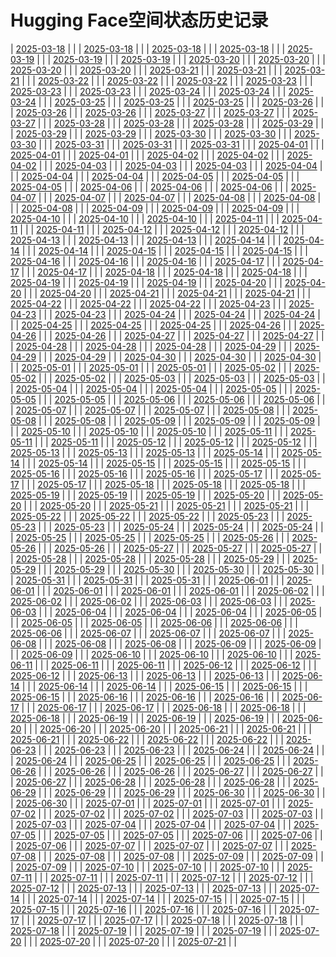 # Hugging Face空间状态历史记录
| [2025-03-18](https://github.com/kylinpoet/HF-Space-Helper/commits/c91259a55363f4d115cb93dcb9887e5808ba8e97/docs/index.html) |  |
| [2025-03-18](https://github.com/kylinpoet/HF-Space-Helper/commits/62d0db375c1cfaf6729e83528994390dddebfcfc/docs/index.html) |  |
| [2025-03-18](https://github.com/kylinpoet/HF-Space-Helper/commits/ad3cfe318f78bf3fe9ac3a107eda18b311498bdb/docs/index.html) |  |
| [2025-03-18](https://github.com/kylinpoet/HF-Space-Helper/commits/2f3c274ab7fff38b700ec3bfab2110df1d8b436f/docs/index.html) |  |
| [2025-03-19](https://github.com/kylinpoet/HF-Space-Helper/commits/7fe65c35600848fc2c34fa6ac2554cbdbfa646b5/docs/index.html) |  |
| [2025-03-19](https://github.com/kylinpoet/HF-Space-Helper/commits/7cbd1a1cf207a80bf850879f5f7e5e6a356e3ef9/docs/index.html) |  |
| [2025-03-19](https://github.com/kylinpoet/HF-Space-Helper/commits/a0b4bb8e75502d0a8a188b75fd1f4fc8c0f67125/docs/index.html) |  |
| [2025-03-20](https://github.com/kylinpoet/HF-Space-Helper/commits/120df2e4a10e9bffb3d08669e5414e0f730099c7/docs/index.html) |  |
| [2025-03-20](https://github.com/kylinpoet/HF-Space-Helper/commits/7b1758dc0a93f02b0c16768b8ae5979e102d2d48/docs/index.html) |  |
| [2025-03-20](https://github.com/kylinpoet/HF-Space-Helper/commits/2be3e9d3af42ad9eaad169b86a1f7d7c0727831b/docs/index.html) |  |
| [2025-03-20](https://github.com/kylinpoet/HF-Space-Helper/commits/c27997b3b1694f235bd95b3180c09ae405e7ec33/docs/index.html) |  |
| [2025-03-21](https://github.com/kylinpoet/HF-Space-Helper/commits/2c83016d7e82e7f45cb00eb2a6da83450d7b3e91/docs/index.html) |  |
| [2025-03-21](https://github.com/kylinpoet/HF-Space-Helper/commits/d3b46b710932c44c0da06e064b679ebc0d1a67ea/docs/index.html) |  |
| [2025-03-21](https://github.com/kylinpoet/HF-Space-Helper/commits/2888548efaf3e4eb1140eaa5930a3e46016865bd/docs/index.html) |  |
| [2025-03-22](https://github.com/kylinpoet/HF-Space-Helper/commits/3f5c6ca7e1de537f1be58525df157eeebfe8d943/docs/index.html) |  |
| [2025-03-22](https://github.com/kylinpoet/HF-Space-Helper/commits/5ef850b3cc1d7cd7f89d204a3e8396a813639b04/docs/index.html) |  |
| [2025-03-22](https://github.com/kylinpoet/HF-Space-Helper/commits/df3797d8354496e940ce54c6219bc2842b85649f/docs/index.html) |  |
| [2025-03-23](https://github.com/kylinpoet/HF-Space-Helper/commits/697da6d7d6f8e31fb0704671437609eedcde6f1c/docs/index.html) |  |
| [2025-03-23](https://github.com/kylinpoet/HF-Space-Helper/commits/76c71167951ef38bf8673c395e7fab713d58bdca/docs/index.html) |  |
| [2025-03-23](https://github.com/kylinpoet/HF-Space-Helper/commits/dd85c058a30c4b8df58b846c3406d8d2fff08102/docs/index.html) |  |
| [2025-03-24](https://github.com/kylinpoet/HF-Space-Helper/commits/d6af1969a0e29bdc5fe7773caa817b076eb18884/docs/index.html) |  |
| [2025-03-24](https://github.com/kylinpoet/HF-Space-Helper/commits/62885827f9ac0aa950608788ff69d35c362cec93/docs/index.html) |  |
| [2025-03-24](https://github.com/kylinpoet/HF-Space-Helper/commits/4e8f12e08d9bee9b8ea9328206c2a747158f03b5/docs/index.html) |  |
| [2025-03-25](https://github.com/kylinpoet/HF-Space-Helper/commits/ca00020e16186e758c1dc79e7f759335a3d59464/docs/index.html) |  |
| [2025-03-25](https://github.com/kylinpoet/HF-Space-Helper/commits/6240b15f5528fbe8856e72e40bcce5254a27a8eb/docs/index.html) |  |
| [2025-03-25](https://github.com/kylinpoet/HF-Space-Helper/commits/8c9910f7b31705073b148e94e2d55616a99b83a0/docs/index.html) |  |
| [2025-03-26](https://github.com/kylinpoet/HF-Space-Helper/commits/63fc0e3a355b0aef84814bfbc778510bf84a0075/docs/index.html) |  |
| [2025-03-26](https://github.com/kylinpoet/HF-Space-Helper/commits/e3db271297216d0b90b59f80d3c05afabc2e3f81/docs/index.html) |  |
| [2025-03-26](https://github.com/kylinpoet/HF-Space-Helper/commits/da0e4ac27c14adddb83dd22b0c5cb1a3fa99420d/docs/index.html) |  |
| [2025-03-27](https://github.com/kylinpoet/HF-Space-Helper/commits/e68d3a4c9bbbcf2fffa9a47c5bf1107d588d78d2/docs/index.html) |  |
| [2025-03-27](https://github.com/kylinpoet/HF-Space-Helper/commits/31178cffb13638abd9369484c32be3c618fef993/docs/index.html) |  |
| [2025-03-27](https://github.com/kylinpoet/HF-Space-Helper/commits/1a869a2ed68f1a061644d9eb2df5c19a5f399880/docs/index.html) |  |
| [2025-03-28](https://github.com/kylinpoet/HF-Space-Helper/commits/9a3658fe81f7327f30362fc9b50079e9ebfff13a/docs/index.html) |  |
| [2025-03-28](https://github.com/kylinpoet/HF-Space-Helper/commits/f96e98a135fed16f749bd74ab63db75972062247/docs/index.html) |  |
| [2025-03-28](https://github.com/kylinpoet/HF-Space-Helper/commits/324ea3704aee7edacf1e6ba52cbc98a923dd757a/docs/index.html) |  |
| [2025-03-29](https://github.com/kylinpoet/HF-Space-Helper/commits/2e35971ad2c89abdad076fe44e6910fc7f3c2be3/docs/index.html) |  |
| [2025-03-29](https://github.com/kylinpoet/HF-Space-Helper/commits/405a69b5f48cc0acdde66c0c141abb021d562af9/docs/index.html) |  |
| [2025-03-29](https://github.com/kylinpoet/HF-Space-Helper/commits/0bd2fd432f5bd6ece984975e6e42532c96b0e9a0/docs/index.html) |  |
| [2025-03-30](https://github.com/kylinpoet/HF-Space-Helper/commits/f454b11df9f5277f4e5675680212809d7768701a/docs/index.html) |  |
| [2025-03-30](https://github.com/kylinpoet/HF-Space-Helper/commits/7f468877b598b669f31d24218d3f18dfc6116c47/docs/index.html) |  |
| [2025-03-30](https://github.com/kylinpoet/HF-Space-Helper/commits/d9b23887df16bb4773dcb34eecbe543cfbb2e188/docs/index.html) |  |
| [2025-03-31](https://github.com/kylinpoet/HF-Space-Helper/commits/b5a4691c5365795d5223e17e333d015efb021ae6/docs/index.html) |  |
| [2025-03-31](https://github.com/kylinpoet/HF-Space-Helper/commits/9e91f94a53b3cd9151f84a97efc491b26908c808/docs/index.html) |  |
| [2025-03-31](https://github.com/kylinpoet/HF-Space-Helper/commits/0f16126f81e87f8aa3645af1231b9aeeb6bc1436/docs/index.html) |  |
| [2025-04-01](https://github.com/kylinpoet/HF-Space-Helper/commits/b58be5bc0ec21a4d2665d1b98b057263990a736b/docs/index.html) |  |
| [2025-04-01](https://github.com/kylinpoet/HF-Space-Helper/commits/9f6527a0b7ab96b1792c9cff8a93d309ead61e34/docs/index.html) |  |
| [2025-04-01](https://github.com/kylinpoet/HF-Space-Helper/commits/a71c36f241aea3d13aedb06e4d338d337573010b/docs/index.html) |  |
| [2025-04-02](https://github.com/kylinpoet/HF-Space-Helper/commits/bede9dff492126adb527c8933eebc34b87f4e0d4/docs/index.html) |  |
| [2025-04-02](https://github.com/kylinpoet/HF-Space-Helper/commits/2ab3b099d10d6e6235e5d75fe1ac4689bc62c9cf/docs/index.html) |  |
| [2025-04-02](https://github.com/kylinpoet/HF-Space-Helper/commits/5e101628ae8919b47203a2047ce1d408055abe0b/docs/index.html) |  |
| [2025-04-03](https://github.com/kylinpoet/HF-Space-Helper/commits/05a1d21314471d88c4a5c3d81e3a1f0fc62f2fe4/docs/index.html) |  |
| [2025-04-03](https://github.com/kylinpoet/HF-Space-Helper/commits/3f544b7054a68138abcb3df667c27448d0ace78f/docs/index.html) |  |
| [2025-04-03](https://github.com/kylinpoet/HF-Space-Helper/commits/65d569f3b1d9694ce671b492c7585a6cd8dfecb4/docs/index.html) |  |
| [2025-04-04](https://github.com/kylinpoet/HF-Space-Helper/commits/fc3a45c503552d4ef2716ae7abe556eeab205c4f/docs/index.html) |  |
| [2025-04-04](https://github.com/kylinpoet/HF-Space-Helper/commits/44b44ea452a321f4780026fb833711ed169d2e36/docs/index.html) |  |
| [2025-04-04](https://github.com/kylinpoet/HF-Space-Helper/commits/251aea8c09ae68aa019c35e20173bd99240a31a2/docs/index.html) |  |
| [2025-04-05](https://github.com/kylinpoet/HF-Space-Helper/commits/e4ccd10e91e7e82cbc06d4e8d2ad36b0df6389d4/docs/index.html) |  |
| [2025-04-05](https://github.com/kylinpoet/HF-Space-Helper/commits/40c201d41ff99ac78697fc67963b68a2a32c730f/docs/index.html) |  |
| [2025-04-05](https://github.com/kylinpoet/HF-Space-Helper/commits/fe21fdda4d6ab1602b3ba5c2b67713faa6ff4ac2/docs/index.html) |  |
| [2025-04-06](https://github.com/kylinpoet/HF-Space-Helper/commits/7eccde984fd3c56023040ea69105b95f6f21f83f/docs/index.html) |  |
| [2025-04-06](https://github.com/kylinpoet/HF-Space-Helper/commits/99acb682f849bc350bba96af6e062d9ab637d821/docs/index.html) |  |
| [2025-04-06](https://github.com/kylinpoet/HF-Space-Helper/commits/95ff17a881818668219c97357d2bbebf8161f00d/docs/index.html) |  |
| [2025-04-07](https://github.com/kylinpoet/HF-Space-Helper/commits/8a2c6bd87a0765dc357be8937d4d63c8b0fd8d14/docs/index.html) |  |
| [2025-04-07](https://github.com/kylinpoet/HF-Space-Helper/commits/d02e5e171fc309fe0fbc9b21405df218d267b17f/docs/index.html) |  |
| [2025-04-07](https://github.com/kylinpoet/HF-Space-Helper/commits/88a6dc6e88fd8290150cfa72ffae786ae9eae198/docs/index.html) |  |
| [2025-04-08](https://github.com/kylinpoet/HF-Space-Helper/commits/ae659d7b2630ebcac3234543ba4209b336ed4ae2/docs/index.html) |  |
| [2025-04-08](https://github.com/kylinpoet/HF-Space-Helper/commits/74bf46e1a10d204f883d0071433e87414e84965c/docs/index.html) |  |
| [2025-04-08](https://github.com/kylinpoet/HF-Space-Helper/commits/39900dae5cf70ff95e1ac1d2eeed7d003d200546/docs/index.html) |  |
| [2025-04-09](https://github.com/kylinpoet/HF-Space-Helper/commits/db6c799782e3025915d57359f5cc6eecbde002f3/docs/index.html) |  |
| [2025-04-09](https://github.com/kylinpoet/HF-Space-Helper/commits/604f844f3c51ceca13924b13d5f230112274fc9a/docs/index.html) |  |
| [2025-04-09](https://github.com/kylinpoet/HF-Space-Helper/commits/67ac4562b9f29ee19a1c726f969cc50941c0eb80/docs/index.html) |  |
| [2025-04-10](https://github.com/kylinpoet/HF-Space-Helper/commits/5746d572c80ddd9ee11098c021000171201cf74c/docs/index.html) |  |
| [2025-04-10](https://github.com/kylinpoet/HF-Space-Helper/commits/55a4dd7b38cb5d52b88cd9f11e63f4b77f82a091/docs/index.html) |  |
| [2025-04-10](https://github.com/kylinpoet/HF-Space-Helper/commits/8123a68b5bfe62e61c475eb00c78e1bfb057fb64/docs/index.html) |  |
| [2025-04-11](https://github.com/kylinpoet/HF-Space-Helper/commits/48113fab69979350420a1ab2fd786be0db912ae6/docs/index.html) |  |
| [2025-04-11](https://github.com/kylinpoet/HF-Space-Helper/commits/70c1f10edcabd6fb4999e331a2e85faef75a5b81/docs/index.html) |  |
| [2025-04-11](https://github.com/kylinpoet/HF-Space-Helper/commits/dc51eccc56f7c499d4035be468c350487d1b7b78/docs/index.html) |  |
| [2025-04-12](https://github.com/kylinpoet/HF-Space-Helper/commits/d3e1c0a3d62d10b98331325b815e94a5200bc22e/docs/index.html) |  |
| [2025-04-12](https://github.com/kylinpoet/HF-Space-Helper/commits/6241d183ac4ed7c261e523ed68d397e181112a87/docs/index.html) |  |
| [2025-04-12](https://github.com/kylinpoet/HF-Space-Helper/commits/234fab3746fdbf69c58d236bc002edb5f70aa828/docs/index.html) |  |
| [2025-04-13](https://github.com/kylinpoet/HF-Space-Helper/commits/7b5d3d28ff239e136c2683c792b2484390f96ede/docs/index.html) |  |
| [2025-04-13](https://github.com/kylinpoet/HF-Space-Helper/commits/defb609218a4f55ebb37563b34cb093b3c9fb808/docs/index.html) |  |
| [2025-04-13](https://github.com/kylinpoet/HF-Space-Helper/commits/fdcebc09b42ac68571527ea4aa93868323aeb180/docs/index.html) |  |
| [2025-04-14](https://github.com/kylinpoet/HF-Space-Helper/commits/8883ef7042105f3f6548900563fce93c3c1f1ddf/docs/index.html) |  |
| [2025-04-14](https://github.com/kylinpoet/HF-Space-Helper/commits/85ca930d2956170cb25cabb1a8531464109c894f/docs/index.html) |  |
| [2025-04-14](https://github.com/kylinpoet/HF-Space-Helper/commits/85ed2e39df5d7b1d2b382aa5f653d612698444e1/docs/index.html) |  |
| [2025-04-15](https://github.com/kylinpoet/HF-Space-Helper/commits/f3f31fdd2d04a20f318ca7e5e37a78e162a86cf3/docs/index.html) |  |
| [2025-04-15](https://github.com/kylinpoet/HF-Space-Helper/commits/141376102884ef2ed4dca0728c5b67f13aae878e/docs/index.html) |  |
| [2025-04-15](https://github.com/kylinpoet/HF-Space-Helper/commits/0c1f78abed5c5e7cd9f78a13fe003c2f9be0b5b9/docs/index.html) |  |
| [2025-04-16](https://github.com/kylinpoet/HF-Space-Helper/commits/b653411881ab27b3783f5be5875f43850dd85cd6/docs/index.html) |  |
| [2025-04-16](https://github.com/kylinpoet/HF-Space-Helper/commits/ab116d73a84060cbcf00df79b0865ebe136f3702/docs/index.html) |  |
| [2025-04-16](https://github.com/kylinpoet/HF-Space-Helper/commits/2c01d81982c541a32908811fdcb89999457194dd/docs/index.html) |  |
| [2025-04-17](https://github.com/kylinpoet/HF-Space-Helper/commits/d656ce1cb161e6c24405a459d57f48d2215d5c30/docs/index.html) |  |
| [2025-04-17](https://github.com/kylinpoet/HF-Space-Helper/commits/22c21c6847ab2faf82fd1691184ee2f9cedb782c/docs/index.html) |  |
| [2025-04-17](https://github.com/kylinpoet/HF-Space-Helper/commits/81ecc32b50d486c6f64fb5b27e31dd378cb2159e/docs/index.html) |  |
| [2025-04-18](https://github.com/kylinpoet/HF-Space-Helper/commits/8f95e1190b45c75154fd861eff786ce07f9e2a7f/docs/index.html) |  |
| [2025-04-18](https://github.com/kylinpoet/HF-Space-Helper/commits/b5b1c469c95b180d72588f6cc261a8b82551ac41/docs/index.html) |  |
| [2025-04-18](https://github.com/kylinpoet/HF-Space-Helper/commits/d3ddabc3e6a154e7b2b48b6369827da1a908ca74/docs/index.html) |  |
| [2025-04-19](https://github.com/kylinpoet/HF-Space-Helper/commits/e3fd57d7a79176783d9e7438b30c2d9439ef9ce4/docs/index.html) |  |
| [2025-04-19](https://github.com/kylinpoet/HF-Space-Helper/commits/38d10c96b5d55ee038fae953e2b2b076372e9351/docs/index.html) |  |
| [2025-04-19](https://github.com/kylinpoet/HF-Space-Helper/commits/db5372bab00d9cc82b865f89ecaba6693bc01bd8/docs/index.html) |  |
| [2025-04-20](https://github.com/kylinpoet/HF-Space-Helper/commits/192b3ced395ecc7617934afa04366d734dc86d66/docs/index.html) |  |
| [2025-04-20](https://github.com/kylinpoet/HF-Space-Helper/commits/bf746d8ddc185d02464588f3b5b86266fe59a2ab/docs/index.html) |  |
| [2025-04-20](https://github.com/kylinpoet/HF-Space-Helper/commits/15ad401cba5c0a77be7fee10a1e9e09c51241953/docs/index.html) |  |
| [2025-04-21](https://github.com/kylinpoet/HF-Space-Helper/commits/60633580d543e7520c3b4154a7af4d1af8d8427d/docs/index.html) |  |
| [2025-04-21](https://github.com/kylinpoet/HF-Space-Helper/commits/271d2dec0a4b344a18be647c80483804290efbea/docs/index.html) |  |
| [2025-04-21](https://github.com/kylinpoet/HF-Space-Helper/commits/6ef711bc2abd9b4f15b901f966bbbfc139721b33/docs/index.html) |  |
| [2025-04-22](https://github.com/kylinpoet/HF-Space-Helper/commits/21a3d94ef59f09b9b9ae4d09819352c4609e8c95/docs/index.html) |  |
| [2025-04-22](https://github.com/kylinpoet/HF-Space-Helper/commits/480a3a6880154c4314568e40ad915412d7ded8dd/docs/index.html) |  |
| [2025-04-22](https://github.com/kylinpoet/HF-Space-Helper/commits/6b243c83e58db2892fe2d58cb24fc597b18c25e5/docs/index.html) |  |
| [2025-04-23](https://github.com/kylinpoet/HF-Space-Helper/commits/004b37366fc464d65b8621a673d504b26ee80c99/docs/index.html) |  |
| [2025-04-23](https://github.com/kylinpoet/HF-Space-Helper/commits/a748e67498f5f9c0bd9cfd06986322bfc6f69f83/docs/index.html) |  |
| [2025-04-23](https://github.com/kylinpoet/HF-Space-Helper/commits/2edb14b0df9193decea7c3de90f5212f29024ebc/docs/index.html) |  |
| [2025-04-24](https://github.com/kylinpoet/HF-Space-Helper/commits/258c7b21f4c10bed722519a3cf3d3e3d9717de2f/docs/index.html) |  |
| [2025-04-24](https://github.com/kylinpoet/HF-Space-Helper/commits/7bd74cca583883b25ebf854d76ecbdd296f8bfa4/docs/index.html) |  |
| [2025-04-24](https://github.com/kylinpoet/HF-Space-Helper/commits/047611d8b9a0862dfc72edc8eca5fc1f3848ed6d/docs/index.html) |  |
| [2025-04-25](https://github.com/kylinpoet/HF-Space-Helper/commits/f2030a0a26eb85112d92ad5d59c0d041172915fa/docs/index.html) |  |
| [2025-04-25](https://github.com/kylinpoet/HF-Space-Helper/commits/3a17117c38a486ef2efb9f3fc9cd21448848c5af/docs/index.html) |  |
| [2025-04-25](https://github.com/kylinpoet/HF-Space-Helper/commits/390d2718d503f6ac4bd9ea24c89c397296f90e94/docs/index.html) |  |
| [2025-04-26](https://github.com/kylinpoet/HF-Space-Helper/commits/e494bbaae39bf657421740e38d8c0253461351e7/docs/index.html) |  |
| [2025-04-26](https://github.com/kylinpoet/HF-Space-Helper/commits/2881e012e42d2d2e93548f63f907fb63568effe5/docs/index.html) |  |
| [2025-04-26](https://github.com/kylinpoet/HF-Space-Helper/commits/4931f670c36fe8754aaeb4714a9fc539683a6453/docs/index.html) |  |
| [2025-04-27](https://github.com/kylinpoet/HF-Space-Helper/commits/78d082b470bc2f7b7edc5861fb0e85edaca90683/docs/index.html) |  |
| [2025-04-27](https://github.com/kylinpoet/HF-Space-Helper/commits/d7d652a2354cb919fd75d6622b76c6c33feb9a1b/docs/index.html) |  |
| [2025-04-27](https://github.com/kylinpoet/HF-Space-Helper/commits/af1584d84a16272607d1686035678268b4bf3508/docs/index.html) |  |
| [2025-04-28](https://github.com/kylinpoet/HF-Space-Helper/commits/4527c1bfa0600079728f7385b8ee2191162cf5e1/docs/index.html) |  |
| [2025-04-28](https://github.com/kylinpoet/HF-Space-Helper/commits/ba0ea601bf494dfe575d000dee88b799b54fc022/docs/index.html) |  |
| [2025-04-28](https://github.com/kylinpoet/HF-Space-Helper/commits/b9d9021176cf960e4b25ad6914596dac3647595a/docs/index.html) |  |
| [2025-04-29](https://github.com/kylinpoet/HF-Space-Helper/commits/72a1c23df8767a92de4d77593ba41682cbd07e54/docs/index.html) |  |
| [2025-04-29](https://github.com/kylinpoet/HF-Space-Helper/commits/f58398718eab13e357d433b72d09ba7937706eeb/docs/index.html) |  |
| [2025-04-29](https://github.com/kylinpoet/HF-Space-Helper/commits/477e7e25522925174f02e15db84045b6ffe009da/docs/index.html) |  |
| [2025-04-30](https://github.com/kylinpoet/HF-Space-Helper/commits/0e90558d0a77b4f1ff1648b4b3a81fc3a8c4d5fa/docs/index.html) |  |
| [2025-04-30](https://github.com/kylinpoet/HF-Space-Helper/commits/309db150817e1450d847b73c9a821931e0baefb4/docs/index.html) |  |
| [2025-04-30](https://github.com/kylinpoet/HF-Space-Helper/commits/27f215a9cbb82541e641c15bae70e12402cb8c13/docs/index.html) |  |
| [2025-05-01](https://github.com/kylinpoet/HF-Space-Helper/commits/5a9b6730d2acf5ab37ea3f6a96c70aa682019cc7/docs/index.html) |  |
| [2025-05-01](https://github.com/kylinpoet/HF-Space-Helper/commits/027cbfbb8f02e1d69977d5c29e63e1ca58727e2f/docs/index.html) |  |
| [2025-05-01](https://github.com/kylinpoet/HF-Space-Helper/commits/f379c139f7ae9717a43ecc99da803673434c68cf/docs/index.html) |  |
| [2025-05-02](https://github.com/kylinpoet/HF-Space-Helper/commits/5caf610ecd896d986ec737d01e49b96d682305d3/docs/index.html) |  |
| [2025-05-02](https://github.com/kylinpoet/HF-Space-Helper/commits/6bb375348ce8cff9deacc70775ea6a4b04a7d4ad/docs/index.html) |  |
| [2025-05-02](https://github.com/kylinpoet/HF-Space-Helper/commits/ac5747047065f5667be7318b4ef6569512e4d917/docs/index.html) |  |
| [2025-05-03](https://github.com/kylinpoet/HF-Space-Helper/commits/59bda691a69e1d7978dcdb464fbf89b1bb11a08a/docs/index.html) |  |
| [2025-05-03](https://github.com/kylinpoet/HF-Space-Helper/commits/473e23ee21f20d5e980cf5ed9d8e10a66f11de72/docs/index.html) |  |
| [2025-05-03](https://github.com/kylinpoet/HF-Space-Helper/commits/bf0d03ef66e4aacc187eb4da9dc13d4206a18701/docs/index.html) |  |
| [2025-05-04](https://github.com/kylinpoet/HF-Space-Helper/commits/2ecb997fc7b2abcca8f9b1a13d9a5215678bfd0d/docs/index.html) |  |
| [2025-05-04](https://github.com/kylinpoet/HF-Space-Helper/commits/02c583f23833c024fefeb6999407e523fc2030d8/docs/index.html) |  |
| [2025-05-04](https://github.com/kylinpoet/HF-Space-Helper/commits/42bcdaf6fe50c936675b33d2ed7f7fca1dc2fc0e/docs/index.html) |  |
| [2025-05-05](https://github.com/kylinpoet/HF-Space-Helper/commits/30e5db01f053d8c47f5295f73878ec46e3fe592e/docs/index.html) |  |
| [2025-05-05](https://github.com/kylinpoet/HF-Space-Helper/commits/906ecc224df61f3d50cda949ace03b700569c512/docs/index.html) |  |
| [2025-05-05](https://github.com/kylinpoet/HF-Space-Helper/commits/64c8be0aa981deb0620aa1a918e09777687cc3c0/docs/index.html) |  |
| [2025-05-06](https://github.com/kylinpoet/HF-Space-Helper/commits/d85217aee1ff5df42454d0aecc5924cee125af6f/docs/index.html) |  |
| [2025-05-06](https://github.com/kylinpoet/HF-Space-Helper/commits/b22e5ca0fe7b18a5721b2573c724b18bc101c927/docs/index.html) |  |
| [2025-05-06](https://github.com/kylinpoet/HF-Space-Helper/commits/e686225774aac46ab0c111e532e659e15cc923c8/docs/index.html) |  |
| [2025-05-07](https://github.com/kylinpoet/HF-Space-Helper/commits/84c668c48e4ccac10ae31ca7aa0091e94fb80b49/docs/index.html) |  |
| [2025-05-07](https://github.com/kylinpoet/HF-Space-Helper/commits/31cf0439dd2a0fc33fa74d99b321924d454ebf12/docs/index.html) |  |
| [2025-05-07](https://github.com/kylinpoet/HF-Space-Helper/commits/826537711a79a7dc6faf49eb7bd0a6e310ce3bc4/docs/index.html) |  |
| [2025-05-08](https://github.com/kylinpoet/HF-Space-Helper/commits/58430d061c640f7674490589c398d98efd2b9117/docs/index.html) |  |
| [2025-05-08](https://github.com/kylinpoet/HF-Space-Helper/commits/59a4ba0de7411130d6a7352bbe2f64ea8a31755e/docs/index.html) |  |
| [2025-05-08](https://github.com/kylinpoet/HF-Space-Helper/commits/810c08f72e0e29becdfcd10484a23116b1cb87cc/docs/index.html) |  |
| [2025-05-09](https://github.com/kylinpoet/HF-Space-Helper/commits/9ccb35453223514eda428a6e54eb9208270a6214/docs/index.html) |  |
| [2025-05-09](https://github.com/kylinpoet/HF-Space-Helper/commits/81b1777aac8af639f45fffbae54af9302fcfcab0/docs/index.html) |  |
| [2025-05-09](https://github.com/kylinpoet/HF-Space-Helper/commits/1079c12881509d79465e0442c1a5444b93b922f1/docs/index.html) |  |
| [2025-05-10](https://github.com/kylinpoet/HF-Space-Helper/commits/ece743b6019d673f735eb4516af539c5ed590c9d/docs/index.html) |  |
| [2025-05-10](https://github.com/kylinpoet/HF-Space-Helper/commits/d522aad34f1098473cdca5927d5d4ebd8339bfff/docs/index.html) |  |
| [2025-05-10](https://github.com/kylinpoet/HF-Space-Helper/commits/fad84d61ee961be824bf348fab0c0f4ff4b7c636/docs/index.html) |  |
| [2025-05-11](https://github.com/kylinpoet/HF-Space-Helper/commits/a2360734230b35c4ce93dfff199e9949cc5ced91/docs/index.html) |  |
| [2025-05-11](https://github.com/kylinpoet/HF-Space-Helper/commits/577271284ec7a34937f829c38623049d0023eebb/docs/index.html) |  |
| [2025-05-11](https://github.com/kylinpoet/HF-Space-Helper/commits/fe8443b577903c611d5fbd94f799bb604c6852f8/docs/index.html) |  |
| [2025-05-12](https://github.com/kylinpoet/HF-Space-Helper/commits/4f3326c2343ffa0eae3e4bbea6bee5742e02402b/docs/index.html) |  |
| [2025-05-12](https://github.com/kylinpoet/HF-Space-Helper/commits/b6d4610010d662d7a41176fbf20a78939b5cac46/docs/index.html) |  |
| [2025-05-12](https://github.com/kylinpoet/HF-Space-Helper/commits/e9630f9c3d0e1bc3b132ee2da0126944f2969644/docs/index.html) |  |
| [2025-05-13](https://github.com/kylinpoet/HF-Space-Helper/commits/0f005964eed3a85adcf8d44515da7df3bf718d6e/docs/index.html) |  |
| [2025-05-13](https://github.com/kylinpoet/HF-Space-Helper/commits/1e4c1c46875606f1db94422852ba9f2f6353e2b8/docs/index.html) |  |
| [2025-05-13](https://github.com/kylinpoet/HF-Space-Helper/commits/576075bcd7432e09c8de35f7b0f128cf91e5026b/docs/index.html) |  |
| [2025-05-14](https://github.com/kylinpoet/HF-Space-Helper/commits/6c05329bfaca15874fce86c0f5e4aaf3c2e943e1/docs/index.html) |  |
| [2025-05-14](https://github.com/kylinpoet/HF-Space-Helper/commits/5fafc65598e095f596407cafe3a625a11e5011ab/docs/index.html) |  |
| [2025-05-14](https://github.com/kylinpoet/HF-Space-Helper/commits/0ee3413a62f6555fc35d1723f00269a1687247c5/docs/index.html) |  |
| [2025-05-15](https://github.com/kylinpoet/HF-Space-Helper/commits/23f391bbf3c8ca5b129a1e83f75efc2bc11c82b2/docs/index.html) |  |
| [2025-05-15](https://github.com/kylinpoet/HF-Space-Helper/commits/c9e51dc508165b2c535db1883a6d451c1d9a4197/docs/index.html) |  |
| [2025-05-15](https://github.com/kylinpoet/HF-Space-Helper/commits/db2eb77b7c3f8a4e94bd2de0941dbf0dd3ff0c58/docs/index.html) |  |
| [2025-05-16](https://github.com/kylinpoet/HF-Space-Helper/commits/54c0b3d6b0b6cca37df92348a77ad022bf5f2216/docs/index.html) |  |
| [2025-05-16](https://github.com/kylinpoet/HF-Space-Helper/commits/c953a6fdf3cfad9723f92d6b81c5ca25e2c145f6/docs/index.html) |  |
| [2025-05-16](https://github.com/kylinpoet/HF-Space-Helper/commits/7488b4002f57ac3838dc8eac0f4d07dc7f9120f4/docs/index.html) |  |
| [2025-05-17](https://github.com/kylinpoet/HF-Space-Helper/commits/73780458c859c0d7325fe271a5ea06e9856158b2/docs/index.html) |  |
| [2025-05-17](https://github.com/kylinpoet/HF-Space-Helper/commits/0aafb3e4ec46dac2c9dc78ea535aeb6d1d1e4ebd/docs/index.html) |  |
| [2025-05-17](https://github.com/kylinpoet/HF-Space-Helper/commits/78b28342d50a9503baf4f2fb462babcd4f7ad341/docs/index.html) |  |
| [2025-05-18](https://github.com/kylinpoet/HF-Space-Helper/commits/ca625213aa3bd59141dc5effb45b0756708368a6/docs/index.html) |  |
| [2025-05-18](https://github.com/kylinpoet/HF-Space-Helper/commits/d8107bf53b8732363a37a5d4392d93acde9bc3be/docs/index.html) |  |
| [2025-05-18](https://github.com/kylinpoet/HF-Space-Helper/commits/264cc531fc98b4b96a825cb10d05f24881be647a/docs/index.html) |  |
| [2025-05-19](https://github.com/kylinpoet/HF-Space-Helper/commits/b669ba372b2f767ebb1b2776731818869471ccfe/docs/index.html) |  |
| [2025-05-19](https://github.com/kylinpoet/HF-Space-Helper/commits/51187f5648160931db4db8846c02fac6914243cb/docs/index.html) |  |
| [2025-05-19](https://github.com/kylinpoet/HF-Space-Helper/commits/3857d136627f283f5046f6e8207b44c3f1a973c8/docs/index.html) |  |
| [2025-05-20](https://github.com/kylinpoet/HF-Space-Helper/commits/8af115695c1681fd7471ffbed33d3ed29d720f92/docs/index.html) |  |
| [2025-05-20](https://github.com/kylinpoet/HF-Space-Helper/commits/40e0460094afa043c6ad0099416721ab213bfe53/docs/index.html) |  |
| [2025-05-20](https://github.com/kylinpoet/HF-Space-Helper/commits/8f60cb0326ab5541c05f953037ba591038da7c63/docs/index.html) |  |
| [2025-05-21](https://github.com/kylinpoet/HF-Space-Helper/commits/11af035f16416869e395d7fed22f35b24ae420df/docs/index.html) |  |
| [2025-05-21](https://github.com/kylinpoet/HF-Space-Helper/commits/1fad47ec2b2fdb2d55eb890645d1e1eb7a2d7de1/docs/index.html) |  |
| [2025-05-21](https://github.com/kylinpoet/HF-Space-Helper/commits/2a332bacb23ff9ed27069d915e607783edf7c68a/docs/index.html) |  |
| [2025-05-22](https://github.com/kylinpoet/HF-Space-Helper/commits/00e99120481814110157332a5812afa3f124cb0b/docs/index.html) |  |
| [2025-05-22](https://github.com/kylinpoet/HF-Space-Helper/commits/b9d414ec23adfe3c6146ea3dad80299655971534/docs/index.html) |  |
| [2025-05-22](https://github.com/kylinpoet/HF-Space-Helper/commits/082ebeb2617a2a3c70a11b5bc53abad6099192c7/docs/index.html) |  |
| [2025-05-23](https://github.com/kylinpoet/HF-Space-Helper/commits/63d1d5d775f448e75d50dc5516e0ce8cbfa04dc2/docs/index.html) |  |
| [2025-05-23](https://github.com/kylinpoet/HF-Space-Helper/commits/9dad21ab78f754605caf637f9a62fad97ed8b9b0/docs/index.html) |  |
| [2025-05-23](https://github.com/kylinpoet/HF-Space-Helper/commits/322aa1708ae5cd51ac843efc49a30c893009e2de/docs/index.html) |  |
| [2025-05-24](https://github.com/kylinpoet/HF-Space-Helper/commits/6f8d2eb3acd0205bba7cb16c8eeffc15a450a727/docs/index.html) |  |
| [2025-05-24](https://github.com/kylinpoet/HF-Space-Helper/commits/b7b0c1d1476ec5ce96b90de84741e55a02aed53a/docs/index.html) |  |
| [2025-05-24](https://github.com/kylinpoet/HF-Space-Helper/commits/82b0d4ba97e6488eaabb0fc0eeed00bf09aeb977/docs/index.html) |  |
| [2025-05-25](https://github.com/kylinpoet/HF-Space-Helper/commits/c1a197044fa9a3b26f5e5da34393497a0610bd1e/docs/index.html) |  |
| [2025-05-25](https://github.com/kylinpoet/HF-Space-Helper/commits/85a215a82c1c141366a0990e56442749b818d6ba/docs/index.html) |  |
| [2025-05-25](https://github.com/kylinpoet/HF-Space-Helper/commits/5669a9697d7476bc4cf961a5ca57185d90f724f6/docs/index.html) |  |
| [2025-05-26](https://github.com/kylinpoet/HF-Space-Helper/commits/be32cb4e045a61cca747b86f5030ce010f9e8a66/docs/index.html) |  |
| [2025-05-26](https://github.com/kylinpoet/HF-Space-Helper/commits/282ff01123fe0784c79dca2e986962a920fdcdc1/docs/index.html) |  |
| [2025-05-26](https://github.com/kylinpoet/HF-Space-Helper/commits/adf45545ee1542f09d46729a4f187123e7dc2e48/docs/index.html) |  |
| [2025-05-27](https://github.com/kylinpoet/HF-Space-Helper/commits/14160818e45f28e88d04b4486bacdfac2606cbe3/docs/index.html) |  |
| [2025-05-27](https://github.com/kylinpoet/HF-Space-Helper/commits/503c36912ef3fdf480b71fc14b5444d63907e80e/docs/index.html) |  |
| [2025-05-27](https://github.com/kylinpoet/HF-Space-Helper/commits/37a619828ea3c4c213314cfbfc2deed7cf466e3e/docs/index.html) |  |
| [2025-05-28](https://github.com/kylinpoet/HF-Space-Helper/commits/6171edffcf27ca6fff5612f42de99a1f1b85c0cb/docs/index.html) |  |
| [2025-05-28](https://github.com/kylinpoet/HF-Space-Helper/commits/1dc0c70506bd4821a57d91b935fe71571a23010e/docs/index.html) |  |
| [2025-05-28](https://github.com/kylinpoet/HF-Space-Helper/commits/0d8c9fdd559fd49c9c441c51014e269a2c7c7d32/docs/index.html) |  |
| [2025-05-29](https://github.com/kylinpoet/HF-Space-Helper/commits/c3ca15dda9751b866b9a6cb4ed1860bc26714b5a/docs/index.html) |  |
| [2025-05-29](https://github.com/kylinpoet/HF-Space-Helper/commits/2363ed99b8b4a186f03d3a04d29d8f4f09f23480/docs/index.html) |  |
| [2025-05-29](https://github.com/kylinpoet/HF-Space-Helper/commits/ef94f6f7a024bcc0f1ece5c1c9c37db94fa35ff2/docs/index.html) |  |
| [2025-05-30](https://github.com/kylinpoet/HF-Space-Helper/commits/6fbfe97984ab2ff308e800072dc8e0e83e5627e7/docs/index.html) |  |
| [2025-05-30](https://github.com/kylinpoet/HF-Space-Helper/commits/97aa6824d59c110f376bdad28dd525babc95a9a7/docs/index.html) |  |
| [2025-05-30](https://github.com/kylinpoet/HF-Space-Helper/commits/c43abcc9b335ac874aa0aebe601435cd1f868848/docs/index.html) |  |
| [2025-05-31](https://github.com/kylinpoet/HF-Space-Helper/commits/c76e434c96d62445d97c2d3df0c7d3371a7a08f2/docs/index.html) |  |
| [2025-05-31](https://github.com/kylinpoet/HF-Space-Helper/commits/4c006ee2d1613525f92414cf1e2060f9473c2d8b/docs/index.html) |  |
| [2025-05-31](https://github.com/kylinpoet/HF-Space-Helper/commits/242b0fc2dc64cb285131b5948164f40de8c986b2/docs/index.html) |  |
| [2025-06-01](https://github.com/kylinpoet/HF-Space-Helper/commits/28ddf69f85455575160fc05814781540549b557b/docs/index.html) |  |
| [2025-06-01](https://github.com/kylinpoet/HF-Space-Helper/commits/feb3beaf3cdba74baa1933d23df517500149e0d2/docs/index.html) |  |
| [2025-06-01](https://github.com/kylinpoet/HF-Space-Helper/commits/d5191da159b52d537852875ff7e43704b3ad7fbd/docs/index.html) |  |
| [2025-06-01](https://github.com/kylinpoet/HF-Space-Helper/commits/d4dc158d56a24ede857be685b1c524fd8f999dfa/docs/index.html) |  |
| [2025-06-01](https://github.com/kylinpoet/HF-Space-Helper/commits/470a1fd7e7ef8b51758fab0104901947a0bc3c45/docs/index.html) |  |
| [2025-06-02](https://github.com/kylinpoet/HF-Space-Helper/commits/2b55e30ec9352b3e08778d5a33f750e60ab98e4f/docs/index.html) |  |
| [2025-06-02](https://github.com/kylinpoet/HF-Space-Helper/commits/d1d80b285c62749be6ce5327c6741f900fbac36a/docs/index.html) |  |
| [2025-06-02](https://github.com/kylinpoet/HF-Space-Helper/commits/bb157190e438184e7341d5da512e61293d77a093/docs/index.html) |  |
| [2025-06-03](https://github.com/kylinpoet/HF-Space-Helper/commits/777fdc469f4c045a9d317a3465ab177eadff3868/docs/index.html) |  |
| [2025-06-03](https://github.com/kylinpoet/HF-Space-Helper/commits/894287b709e58c20261c24213748705a1e2f2383/docs/index.html) |  |
| [2025-06-03](https://github.com/kylinpoet/HF-Space-Helper/commits/bb11277f2ea17f043d71043af10a66960941fe47/docs/index.html) |  |
| [2025-06-04](https://github.com/kylinpoet/HF-Space-Helper/commits/c3e7b640d6cc125bdad5a0a54a23b8864b9d7692/docs/index.html) |  |
| [2025-06-04](https://github.com/kylinpoet/HF-Space-Helper/commits/71474c06bf54fe3847cf72ece893b4722e0fb8a1/docs/index.html) |  |
| [2025-06-04](https://github.com/kylinpoet/HF-Space-Helper/commits/895f3434d9066b239039af23d7b2c565aa860cc8/docs/index.html) |  |
| [2025-06-05](https://github.com/kylinpoet/HF-Space-Helper/commits/0272cb41eb6a666d69b3a16f7afa2d2329dd73a7/docs/index.html) |  |
| [2025-06-05](https://github.com/kylinpoet/HF-Space-Helper/commits/38e868b8a9cda45d8994c8fc5e69228d8146d026/docs/index.html) |  |
| [2025-06-05](https://github.com/kylinpoet/HF-Space-Helper/commits/ae5f6d1a05254466c12fa06b3ca73b7e11d9391f/docs/index.html) |  |
| [2025-06-06](https://github.com/kylinpoet/HF-Space-Helper/commits/c832a4c3893c05d3653d7a24e8ba63ef496b11af/docs/index.html) |  |
| [2025-06-06](https://github.com/kylinpoet/HF-Space-Helper/commits/bde47afbb07399aa6b8cbb60ca678707eb83e6f5/docs/index.html) |  |
| [2025-06-06](https://github.com/kylinpoet/HF-Space-Helper/commits/6779d4cd90e552b86d85b0a2ffd115221c199134/docs/index.html) |  |
| [2025-06-07](https://github.com/kylinpoet/HF-Space-Helper/commits/e57aa32273a89999dd255c5b783c633452263d54/docs/index.html) |  |
| [2025-06-07](https://github.com/kylinpoet/HF-Space-Helper/commits/ffd8c759706973ef0a4f89c298d220809411cb78/docs/index.html) |  |
| [2025-06-07](https://github.com/kylinpoet/HF-Space-Helper/commits/b016c43563c86be122bddfa6967ceae03cdc8a3a/docs/index.html) |  |
| [2025-06-08](https://github.com/kylinpoet/HF-Space-Helper/commits/b2115eafc0e5f70aae5c5334951d66831066a504/docs/index.html) |  |
| [2025-06-08](https://github.com/kylinpoet/HF-Space-Helper/commits/6b3825791485f2455da7206db8296250659694e7/docs/index.html) |  |
| [2025-06-08](https://github.com/kylinpoet/HF-Space-Helper/commits/d35f72e0efb689cfafb57f559c65518e1cec1b13/docs/index.html) |  |
| [2025-06-09](https://github.com/kylinpoet/HF-Space-Helper/commits/ffdb3a38f814f415e112d35edc0c716d54dbe224/docs/index.html) |  |
| [2025-06-09](https://github.com/kylinpoet/HF-Space-Helper/commits/f2316c1b0f7cde75a1bdbef4327d38a2ee586715/docs/index.html) |  |
| [2025-06-09](https://github.com/kylinpoet/HF-Space-Helper/commits/748b27e40446cbaff9893f7f40362b883eb191c8/docs/index.html) |  |
| [2025-06-10](https://github.com/kylinpoet/HF-Space-Helper/commits/136c9af7ff8bee6f1824ccd7c9db3b37655b2679/docs/index.html) |  |
| [2025-06-10](https://github.com/kylinpoet/HF-Space-Helper/commits/35e228695d5ec06e3c47dde1832951572bee0c1e/docs/index.html) |  |
| [2025-06-10](https://github.com/kylinpoet/HF-Space-Helper/commits/4fed7d55eefbfb245e92033803f76fb4541dbf49/docs/index.html) |  |
| [2025-06-11](https://github.com/kylinpoet/HF-Space-Helper/commits/028a55c39766b08ef7e7b6f39fce11fce7af22ff/docs/index.html) |  |
| [2025-06-11](https://github.com/kylinpoet/HF-Space-Helper/commits/04b0b26d5317e55f2f27d91236564726aaa7dfc7/docs/index.html) |  |
| [2025-06-11](https://github.com/kylinpoet/HF-Space-Helper/commits/09b8eaca278bde46f525e610d4599ea612471979/docs/index.html) |  |
| [2025-06-12](https://github.com/kylinpoet/HF-Space-Helper/commits/a8318cd818abcf1e93271eda87038f10538d5871/docs/index.html) |  |
| [2025-06-12](https://github.com/kylinpoet/HF-Space-Helper/commits/0bcb87d31475db5a6f0302babb97101bd7e214d0/docs/index.html) |  |
| [2025-06-12](https://github.com/kylinpoet/HF-Space-Helper/commits/5676f54b9bc6c5151e2ff64f70c7e37dac5ef3c3/docs/index.html) |  |
| [2025-06-13](https://github.com/kylinpoet/HF-Space-Helper/commits/d7f3eb23a71b8a938313b8e619d55c29313ff90f/docs/index.html) |  |
| [2025-06-13](https://github.com/kylinpoet/HF-Space-Helper/commits/967d90e2df1f17213c6d24bf0fc923b9fa20d34a/docs/index.html) |  |
| [2025-06-13](https://github.com/kylinpoet/HF-Space-Helper/commits/19931bfc5915ad585e58c63813926c1a906b58b9/docs/index.html) |  |
| [2025-06-14](https://github.com/kylinpoet/HF-Space-Helper/commits/e8571468e0ec510692439e573eabc4766b9cdcd5/docs/index.html) |  |
| [2025-06-14](https://github.com/kylinpoet/HF-Space-Helper/commits/97b9408c7c9d6f8a417ba0246215d03094f957f9/docs/index.html) |  |
| [2025-06-14](https://github.com/kylinpoet/HF-Space-Helper/commits/6ae95977224817765ad4750c34c91bf4d269fa97/docs/index.html) |  |
| [2025-06-15](https://github.com/kylinpoet/HF-Space-Helper/commits/b17efe782d7bc307da537ee32de32b8ba8617761/docs/index.html) |  |
| [2025-06-15](https://github.com/kylinpoet/HF-Space-Helper/commits/e6d635d87b9ebe2e280886c993b874a196164085/docs/index.html) |  |
| [2025-06-15](https://github.com/kylinpoet/HF-Space-Helper/commits/b4df64923d0167d52e2ca883440c79bab4461c34/docs/index.html) |  |
| [2025-06-16](https://github.com/kylinpoet/HF-Space-Helper/commits/4ddd44d1ff6d0d7a7e311a076eeaeb155d76cff7/docs/index.html) |  |
| [2025-06-16](https://github.com/kylinpoet/HF-Space-Helper/commits/daebb0bd205aece307656706f47ffb78be47c03c/docs/index.html) |  |
| [2025-06-16](https://github.com/kylinpoet/HF-Space-Helper/commits/f4efbe6e39d92b8616d7a1e58a50353c9b3f6bab/docs/index.html) |  |
| [2025-06-17](https://github.com/kylinpoet/HF-Space-Helper/commits/9d1d63f9e49f209a4baa4b22c55f0c9a38f02e56/docs/index.html) |  |
| [2025-06-17](https://github.com/kylinpoet/HF-Space-Helper/commits/2bc7d6f029fdd0537a550f4e66d641bee6776045/docs/index.html) |  |
| [2025-06-17](https://github.com/kylinpoet/HF-Space-Helper/commits/fea8b23e0db1dc186696f866920d0a97a86785f4/docs/index.html) |  |
| [2025-06-18](https://github.com/kylinpoet/HF-Space-Helper/commits/08d942ec217c9687baeddf1fab48f129690f3365/docs/index.html) |  |
| [2025-06-18](https://github.com/kylinpoet/HF-Space-Helper/commits/841063d55ca670ba85811c28f36c513a6c2748bb/docs/index.html) |  |
| [2025-06-18](https://github.com/kylinpoet/HF-Space-Helper/commits/c7aa961028e8389f3f1f9e02d7506e3dfd269575/docs/index.html) |  |
| [2025-06-19](https://github.com/kylinpoet/HF-Space-Helper/commits/6cde2d7d276a3af6ebc6b60b459715de5efbc965/docs/index.html) |  |
| [2025-06-19](https://github.com/kylinpoet/HF-Space-Helper/commits/85a3c88269b67a3e9070c9d5499da7b6a7f1c7bd/docs/index.html) |  |
| [2025-06-19](https://github.com/kylinpoet/HF-Space-Helper/commits/b8b8b2895575c9c082fc9ceec817f0ea92e8a02c/docs/index.html) |  |
| [2025-06-20](https://github.com/kylinpoet/HF-Space-Helper/commits/c49feb9c4bae1020186f49ce2025270004c58946/docs/index.html) |  |
| [2025-06-20](https://github.com/kylinpoet/HF-Space-Helper/commits/e7d1b6729684b803549ba4d9a87a61a4bc05c515/docs/index.html) |  |
| [2025-06-20](https://github.com/kylinpoet/HF-Space-Helper/commits/fbf2a7daf5277c98cb528acec7e46ac5cda55312/docs/index.html) |  |
| [2025-06-21](https://github.com/kylinpoet/HF-Space-Helper/commits/6b7aa833a4afee7d550acafb181f6fb6fd53c82b/docs/index.html) |  |
| [2025-06-21](https://github.com/kylinpoet/HF-Space-Helper/commits/6bf879f6394dd2ed2ad53ea612a1d592e79e715d/docs/index.html) |  |
| [2025-06-21](https://github.com/kylinpoet/HF-Space-Helper/commits/ef8bbd2daaebbab52e047ed816a7ffcbe0ce3430/docs/index.html) |  |
| [2025-06-22](https://github.com/kylinpoet/HF-Space-Helper/commits/71adf1d4dc65e70e66d54629a3436c9b29aa1530/docs/index.html) |  |
| [2025-06-22](https://github.com/kylinpoet/HF-Space-Helper/commits/c9a540f4639d2f235fb3aea6de63e0aa79639d75/docs/index.html) |  |
| [2025-06-22](https://github.com/kylinpoet/HF-Space-Helper/commits/ade50ba5bba6e5e34af58888836dc73a05d3c72f/docs/index.html) |  |
| [2025-06-23](https://github.com/kylinpoet/HF-Space-Helper/commits/ea26b3d6cf67646ee7920b1ff14dd111287224cf/docs/index.html) |  |
| [2025-06-23](https://github.com/kylinpoet/HF-Space-Helper/commits/1006e27f00602760b778e2aab5faa44266a60fa9/docs/index.html) |  |
| [2025-06-23](https://github.com/kylinpoet/HF-Space-Helper/commits/eb349f1ec058e47137e7c11f9b511d952e5a58ba/docs/index.html) |  |
| [2025-06-24](https://github.com/kylinpoet/HF-Space-Helper/commits/f9cff218311f65b8de951bc9cd0a682f9b1c2467/docs/index.html) |  |
| [2025-06-24](https://github.com/kylinpoet/HF-Space-Helper/commits/0d4ed86f6a3f1d8d35dfadecb4ae5c6b3bdd3215/docs/index.html) |  |
| [2025-06-24](https://github.com/kylinpoet/HF-Space-Helper/commits/67ecb72f0338b55be1646b7b3a44f16079a4853b/docs/index.html) |  |
| [2025-06-25](https://github.com/kylinpoet/HF-Space-Helper/commits/8a96eab95804a0825ed1f9f731c1f7f8739a47b9/docs/index.html) |  |
| [2025-06-25](https://github.com/kylinpoet/HF-Space-Helper/commits/522aeb3df0e0e1013f5cec1bc6ccf75f55d33e71/docs/index.html) |  |
| [2025-06-25](https://github.com/kylinpoet/HF-Space-Helper/commits/9208b78f7194df62687720f0a9ba06a2a52772d3/docs/index.html) |  |
| [2025-06-26](https://github.com/kylinpoet/HF-Space-Helper/commits/515f4274440fe2849b5201ccf584748a7756a197/docs/index.html) |  |
| [2025-06-26](https://github.com/kylinpoet/HF-Space-Helper/commits/dcf7325ca6233423382f9c6661fc7ec89f29d8ab/docs/index.html) |  |
| [2025-06-26](https://github.com/kylinpoet/HF-Space-Helper/commits/4699d8dd98887f64a9f2812480945d87a822bdb6/docs/index.html) |  |
| [2025-06-27](https://github.com/kylinpoet/HF-Space-Helper/commits/869dacfac4262f5df3a18c09b1432e424d5f593c/docs/index.html) |  |
| [2025-06-27](https://github.com/kylinpoet/HF-Space-Helper/commits/c19a810deba1769bdaa6136de04242d05427f91f/docs/index.html) |  |
| [2025-06-27](https://github.com/kylinpoet/HF-Space-Helper/commits/cc07e01ec5d648d8b069817e6bb44465a970e107/docs/index.html) |  |
| [2025-06-28](https://github.com/kylinpoet/HF-Space-Helper/commits/ab5d2ffd19e9ef1f1fe28209f006f2c895a31712/docs/index.html) |  |
| [2025-06-28](https://github.com/kylinpoet/HF-Space-Helper/commits/f2e65efad2b6c2d6fce4c1ce9289ff68d34904f0/docs/index.html) |  |
| [2025-06-28](https://github.com/kylinpoet/HF-Space-Helper/commits/6fc323c9ec2f8c54d2ae37bfabdebcd38972f61e/docs/index.html) |  |
| [2025-06-29](https://github.com/kylinpoet/HF-Space-Helper/commits/8b9150b148d92b9356f197406e45c6c83bee7bd8/docs/index.html) |  |
| [2025-06-29](https://github.com/kylinpoet/HF-Space-Helper/commits/c5b51ff3c26492e00a41d59c6d5156686f613ade/docs/index.html) |  |
| [2025-06-29](https://github.com/kylinpoet/HF-Space-Helper/commits/9cece5bfdb8a0083cb31a7a5968ef9ce19f18363/docs/index.html) |  |
| [2025-06-30](https://github.com/kylinpoet/HF-Space-Helper/commits/8b5b7b65b54c067c4384640608ff1797549a4fd8/docs/index.html) |  |
| [2025-06-30](https://github.com/kylinpoet/HF-Space-Helper/commits/bd68983dd8e89a79f3ccc7f5c9eb5958c9590166/docs/index.html) |  |
| [2025-06-30](https://github.com/kylinpoet/HF-Space-Helper/commits/3b403e0c6195f0f112e12f3e0970a3c4ae4f64d3/docs/index.html) |  |
| [2025-07-01](https://github.com/kylinpoet/HF-Space-Helper/commits/b93ac733722f8a105be0e4b736d86383f435b4cc/docs/index.html) |  |
| [2025-07-01](https://github.com/kylinpoet/HF-Space-Helper/commits/c4ae7823b384af4924c1ddde71228b5cb3ddfeb6/docs/index.html) |  |
| [2025-07-01](https://github.com/kylinpoet/HF-Space-Helper/commits/e701a1a6acae86248f007615eaba217efab4e160/docs/index.html) |  |
| [2025-07-02](https://github.com/kylinpoet/HF-Space-Helper/commits/23c3d43a2ed0679fb83cd848230de157d50ca44e/docs/index.html) |  |
| [2025-07-02](https://github.com/kylinpoet/HF-Space-Helper/commits/8746ddcb70620560a91a078f4e4b1c9c14a3a41e/docs/index.html) |  |
| [2025-07-02](https://github.com/kylinpoet/HF-Space-Helper/commits/6bdc9974a6652f6f2092ef02d3cceeed454be539/docs/index.html) |  |
| [2025-07-03](https://github.com/kylinpoet/HF-Space-Helper/commits/c4d254c8d4c985db30414b76500051f4d0dbc3d3/docs/index.html) |  |
| [2025-07-03](https://github.com/kylinpoet/HF-Space-Helper/commits/9b12793c70799229c20beb97e2b910d734a55328/docs/index.html) |  |
| [2025-07-03](https://github.com/kylinpoet/HF-Space-Helper/commits/aa793037b87684f579d34e4e661a547306de16b8/docs/index.html) |  |
| [2025-07-04](https://github.com/kylinpoet/HF-Space-Helper/commits/2ad88a6af1a4ea80c66ce5d04f60cc1e0413f455/docs/index.html) |  |
| [2025-07-04](https://github.com/kylinpoet/HF-Space-Helper/commits/99fae4d76d3a0e3217afef1f20907e864bfad946/docs/index.html) |  |
| [2025-07-04](https://github.com/kylinpoet/HF-Space-Helper/commits/8de31a722bea4abf51c416aefb8b94672ddd309e/docs/index.html) |  |
| [2025-07-05](https://github.com/kylinpoet/HF-Space-Helper/commits/483235618b62ae95abbb3fdf15a0f3450eb5fe0f/docs/index.html) |  |
| [2025-07-05](https://github.com/kylinpoet/HF-Space-Helper/commits/e04400e36bf88f6e869d47286c23fdf92d246f44/docs/index.html) |  |
| [2025-07-05](https://github.com/kylinpoet/HF-Space-Helper/commits/69fd127138d62a1482e6be07f289f59b9372f81f/docs/index.html) |  |
| [2025-07-06](https://github.com/kylinpoet/HF-Space-Helper/commits/f32574df34aa17311e4b3dc540968ae5c0a5f4fc/docs/index.html) |  |
| [2025-07-06](https://github.com/kylinpoet/HF-Space-Helper/commits/603a36156606ebfa1c8fa21b3e22c8a3713963c7/docs/index.html) |  |
| [2025-07-06](https://github.com/kylinpoet/HF-Space-Helper/commits/fbea01bbb1fd0934619287a8e99268840a2e8abe/docs/index.html) |  |
| [2025-07-07](https://github.com/kylinpoet/HF-Space-Helper/commits/7a71d2d9aac30711ff2a1604d6b77e25a4a0cf3c/docs/index.html) |  |
| [2025-07-07](https://github.com/kylinpoet/HF-Space-Helper/commits/48bfcfbf32713ae6e45853b6494ef8923b856e2a/docs/index.html) |  |
| [2025-07-07](https://github.com/kylinpoet/HF-Space-Helper/commits/99ef8abe395a52f92c63cc64b17048a6d6f13690/docs/index.html) |  |
| [2025-07-08](https://github.com/kylinpoet/HF-Space-Helper/commits/d98f05498ce7909a217eee80ec4d7ed465fb9f52/docs/index.html) |  |
| [2025-07-08](https://github.com/kylinpoet/HF-Space-Helper/commits/9339014406da78480584b76faaf31935951eaefd/docs/index.html) |  |
| [2025-07-08](https://github.com/kylinpoet/HF-Space-Helper/commits/6a607676c3372bf38a0b5033351a71e67bab98a1/docs/index.html) |  |
| [2025-07-09](https://github.com/kylinpoet/HF-Space-Helper/commits/c7eba9ff9bc1569751ee84903b018a4bc39135b2/docs/index.html) |  |
| [2025-07-09](https://github.com/kylinpoet/HF-Space-Helper/commits/fe579e9f68c726da7c3672232553fccccb34b800/docs/index.html) |  |
| [2025-07-09](https://github.com/kylinpoet/HF-Space-Helper/commits/d4bdf53765771750a225a21d696eac118ba2a8fb/docs/index.html) |  |
| [2025-07-10](https://github.com/kylinpoet/HF-Space-Helper/commits/04a4b2f22150cae67ccf2bbcf6721069c979836e/docs/index.html) |  |
| [2025-07-10](https://github.com/kylinpoet/HF-Space-Helper/commits/eeccbf480cd4653056f757d8f4514d9dac7046ae/docs/index.html) |  |
| [2025-07-10](https://github.com/kylinpoet/HF-Space-Helper/commits/456972bb98a7421afeab7b49480f315aa2628840/docs/index.html) |  |
| [2025-07-11](https://github.com/kylinpoet/HF-Space-Helper/commits/7f66765a71ce5ee419dcb45c1e082a5a366dd038/docs/index.html) |  |
| [2025-07-11](https://github.com/kylinpoet/HF-Space-Helper/commits/e17de7e13b2b222a7c0052c208e100f0d29ecd45/docs/index.html) |  |
| [2025-07-11](https://github.com/kylinpoet/HF-Space-Helper/commits/fedf07d69630f0dcc81cd8149fa181f91142e9d8/docs/index.html) |  |
| [2025-07-12](https://github.com/kylinpoet/HF-Space-Helper/commits/0534a71b8374cb3d5c419955dd724e1b31fcbbed/docs/index.html) |  |
| [2025-07-12](https://github.com/kylinpoet/HF-Space-Helper/commits/326421a48379ed4f723b93ef4b59436366ff1e2f/docs/index.html) |  |
| [2025-07-12](https://github.com/kylinpoet/HF-Space-Helper/commits/ed5536588c682ef2d1912286e9ede183e4239403/docs/index.html) |  |
| [2025-07-13](https://github.com/kylinpoet/HF-Space-Helper/commits/a519d46885bd605445d7a264114a19f094fceae3/docs/index.html) |  |
| [2025-07-13](https://github.com/kylinpoet/HF-Space-Helper/commits/aac4807e2c2b64a20d72bda364234cecb66c9e79/docs/index.html) |  |
| [2025-07-13](https://github.com/kylinpoet/HF-Space-Helper/commits/11e7ef3d3842bd01b07f5cd80e8f0317f2c4d718/docs/index.html) |  |
| [2025-07-14](https://github.com/kylinpoet/HF-Space-Helper/commits/cd6ac553e321cfe8ea5a9ed7c3e92c82d473e162/docs/index.html) |  |
| [2025-07-14](https://github.com/kylinpoet/HF-Space-Helper/commits/9e920acac2a25f2ae862a82701c11ecc47f96fe8/docs/index.html) |  |
| [2025-07-14](https://github.com/kylinpoet/HF-Space-Helper/commits/7ad8670eaf414b34b2e2b39a2ef3c46db06a889f/docs/index.html) |  |
| [2025-07-15](https://github.com/kylinpoet/HF-Space-Helper/commits/e8c966cbd591987cb5e97ec7a6f0c006dd1093ea/docs/index.html) |  |
| [2025-07-15](https://github.com/kylinpoet/HF-Space-Helper/commits/72d4b82c105c56cdb3aa5bcb79364044387a2381/docs/index.html) |  |
| [2025-07-15](https://github.com/kylinpoet/HF-Space-Helper/commits/9f41cb5ff7926c4e2064a77ecc06b46d6431ea68/docs/index.html) |  |
| [2025-07-16](https://github.com/kylinpoet/HF-Space-Helper/commits/727f5b19054cfa2938c933246a9ed45aeecd5bf9/docs/index.html) |  |
| [2025-07-16](https://github.com/kylinpoet/HF-Space-Helper/commits/ec2872b33ae630b833008a446726f3589d7489b9/docs/index.html) |  |
| [2025-07-16](https://github.com/kylinpoet/HF-Space-Helper/commits/8f8b7d63b2aea44e773e1024ff33e7b03370f434/docs/index.html) |  |
| [2025-07-17](https://github.com/kylinpoet/HF-Space-Helper/commits/3160bd57c3b2935568e31a280eda656e1ef70f98/docs/index.html) |  |
| [2025-07-17](https://github.com/kylinpoet/HF-Space-Helper/commits/21331a3681c0304e48e80e41223e725c559654aa/docs/index.html) |  |
| [2025-07-17](https://github.com/kylinpoet/HF-Space-Helper/commits/dfab1bb58917737d4fdaba5c96baf3f7cb4cb850/docs/index.html) |  |
| [2025-07-18](https://github.com/kylinpoet/HF-Space-Helper/commits/c010e340b48ecec65bc85381ebf0277f15a8103f/docs/index.html) |  |
| [2025-07-18](https://github.com/kylinpoet/HF-Space-Helper/commits/5d9513113248875d98d22c719470dea2188419fc/docs/index.html) |  |
| [2025-07-18](https://github.com/kylinpoet/HF-Space-Helper/commits/15b5316da46ff61b5c14492e2560ae5b7fcb98fd/docs/index.html) |  |
| [2025-07-19](https://github.com/kylinpoet/HF-Space-Helper/commits/63a013566ac174955ef7188f8ac38f7e825faf58/docs/index.html) |  |
| [2025-07-19](https://github.com/kylinpoet/HF-Space-Helper/commits/8db4f537b3892067694952e2750dfbc6499abca7/docs/index.html) |  |
| [2025-07-19](https://github.com/kylinpoet/HF-Space-Helper/commits/addb4795dc412f643adc610288c2835cbb7d622f/docs/index.html) |  |
| [2025-07-20](https://github.com/kylinpoet/HF-Space-Helper/commits/fed01e84a99e96f10ef92dd02f6bf0b3107af6af/docs/index.html) |  |
| [2025-07-20](https://github.com/kylinpoet/HF-Space-Helper/commits/12a62a1a19af2692c4cbc815756b9def91bcdbad/docs/index.html) |  |
| [2025-07-20](https://github.com/kylinpoet/HF-Space-Helper/commits/ff1b5df007b69d7fea52122fc72e23d9d772db8c/docs/index.html) |  |
| [2025-07-21](https://github.com/kylinpoet/HF-Space-Helper/commits/ab8b8709de1bdde59fb3012fca923ace0b5e84d0/docs/index.html) |  |
